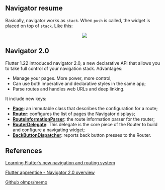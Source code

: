 ## Navigator resume

Basically, navigator works as `stack`. When `push` is called, the widget is placed on top of `stack`. Like this:

<p align="center"><img src="https://s3.us-west-2.amazonaws.com/secure.notion-static.com/d067defd-dbbd-4a42-b661-0fe8eaf136fe/1_v77nG0BRIWrOghj8fCq_EA.png?X-Amz-Algorithm=AWS4-HMAC-SHA256&X-Amz-Credential=AKIAT73L2G45O3KS52Y5%2F20211016%2Fus-west-2%2Fs3%2Faws4_request&X-Amz-Date=20211016T153612Z&X-Amz-Expires=86400&X-Amz-Signature=adad3c46080c8bcd748ac21428e581919edaff53a29a0a9f750770efae75cf33&X-Amz-SignedHeaders=host&response-content-disposition=filename%20%3D%221_v77nG0BRIWrOghj8fCq_EA.png%22" /></p>

## Navigator 2.0

Flutter 1.22 introduced navigator 2.0, a new declarative API that allows you to take full control of your navigation stack. Advantages:

- Manage your pages. More power, more control;
- Can use both imperative and declarative styles in the same app;
- Parse routes and handles web URLs and deep linking.

It include new keys:

- [**Page**](https://master-api.flutter.dev/flutter/widgets/Page-class.html): an immutable class that describes the configuration for a route;
- [**Router**](https://master-api.flutter.dev/flutter/widgets/Router-class.html): configures the list of pages the Navigator displays;
- **[RouteInformationParser](https://master-api.flutter.dev/flutter/widgets/Router/routeInformationParser.html)**: the route information parser for the router;
- [**RouterDelegate**](https://master-api.flutter.dev/flutter/widgets/RouterDelegate-class.html): This delegate is the core piece of the Router to build and configure a navigating widget;
- **[BackButtonDispatcher](https://master-api.flutter.dev/flutter/widgets/BackButtonDispatcher-class.html)**: reports back button presses to the Router.

## References

[Learning Flutter’s new navigation and routing system](https://medium.com/flutter/learning-flutters-new-navigation-and-routing-system-7c9068155ade)

[Flutter apprentice - Navigator 2.0 overview](https://www.raywenderlich.com/books/flutter-apprentice/v2.0/chapters/7-routes-navigation#toc-chapter-013-anchor-004)

[Github olmps/memo](https://github.com/olmps/memo)
